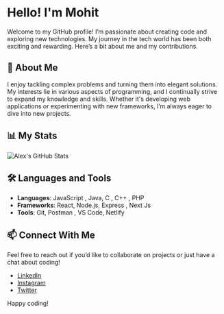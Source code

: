 # Hello! I'm Mohit

Welcome to my GitHub profile! I’m passionate about creating code and exploring new technologies. My journey in the tech world has been both exciting and rewarding. Here’s a bit about me and my contributions.

## 🚀 About Me

I enjoy tackling complex problems and turning them into elegant solutions. My interests lie in various aspects of programming, and I continually strive to expand my knowledge and skills. Whether it's developing web applications or experimenting with new frameworks, I’m always eager to dive into new projects.

## 📊 My Stats

![Alex's GitHub Stats](https://github-readme-stats.vercel.app/api?username=alexuser223&show_icons=true&hide_title=true&hide=prs&count_private=true&include_all_commits=true&theme=radical)

## 🛠️ Languages and Tools

- **Languages**: JavaScript , Java, C , C++ , PHP
- **Frameworks**: React, Node.js, Express , Next Js
- **Tools**: Git, Postman , VS Code, Netlify

## 📫 Connect With Me

Feel free to reach out if you’d like to collaborate on projects or just have a chat about coding!

- [LinkedIn](https://www.linkedin.com/in/mohit-kumar-shoundik)
- [Instagram](https://www.instagram.com/mohit.22735/)
- [Twitter](https://twitter.com/alexuser223)

Happy coding!
